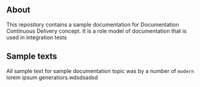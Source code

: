 ## About

This repository contains a sample documentation for Documentation Continuous Delivery concept. It is a role model of documentation that is used in integration tests

## Sample texts

All sample text for sample documentation topic was by a number of `modern` lorem ipsum generatiors.wdsdsadsd
